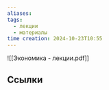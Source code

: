 ```yaml
---
aliases: 
tags:
  - лекции
  - материалы
time creation: 2024-10-23T10:55
---
```


![[Экономика - лекции.pdf]]
## Ссылки
